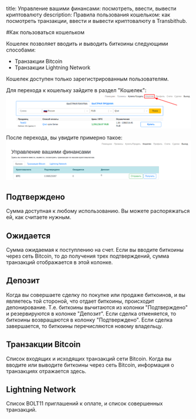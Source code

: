 title: Управление вашими финансами: посмотреть, ввести, вывести криптовалюту
description: Правила пользования кошельком: как посмотреть транзакции, ввести и вывести криптовалюту в Transbithub.

#Как пользоваться кошельком

Кошелек позволяет вводить и выводить биткоины следующими способами:
- Транзакции Bitcoin
- Транзакции Lightning Network

Кошелек доступен только зарегистрированным пользователям.

Для перехода к кошельку зайдите в раздел "Кошелек":
![img](../static/img/walletCommon/gotoWallet.png)

После перехода, вы увидите примерно такое:
![img](../static/img/walletCommon/main.png)

## Подтверждено
Сумма доступная к любому использованию. Вы можете распоряжаться ей, как считаете нужным.

## Ожидается
Сумма ожидаемая к поступлению на счет. Если вы вводите биткоины через сеть Bitcoin, то до получения
трех подтверждений, сумма транзакций отображается в этой колонке.

## Депозит
Когда вы совершаете сделку по покупке или продаже биткоинов, и вы являетесь той стороной, что отдает биткоины, происходит
депонирование. Т.е. биткоины вычитаются из колонки "Подтверждено" и резервируются в колонке "Депозит". Если сделка отменяется,
то биткоины возвращаются в колонку "Подтверждено". Если сделка завершается, то биткоины перечисляются новому владельцу.

## Транзакции Bitcoin
Список входящих и исходящих транзакций сети Bitcoin. Когда вы вводите или выводите биткоины через сеть Bitcoin,
информация о транзакциях отражается здесь.

## Lightning Network
Список BOLT11 приглашений к оплате, и список совершенных транзакций.

